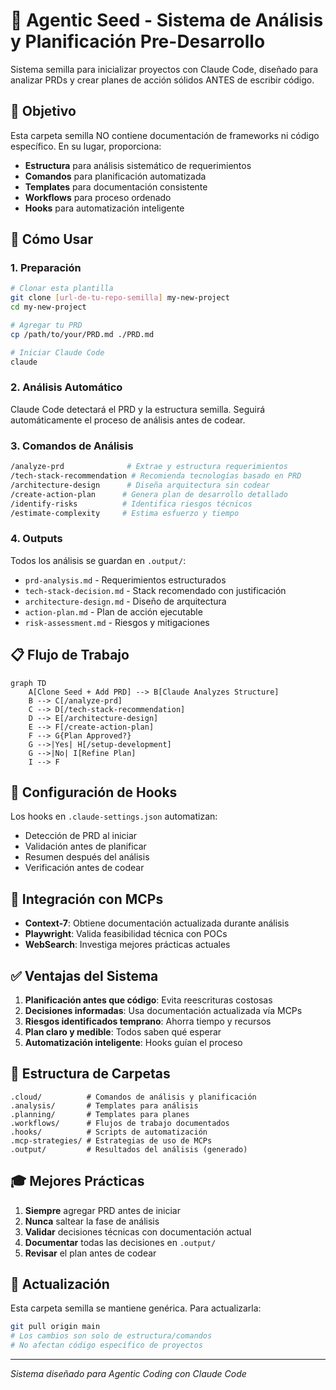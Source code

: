 # 🌱 Agentic Seed - Sistema de Análisis y Planificación Pre-Desarrollo

Sistema semilla para inicializar proyectos con Claude Code, diseñado para analizar PRDs y crear planes de acción sólidos ANTES de escribir código.

## 🎯 Objetivo

Esta carpeta semilla NO contiene documentación de frameworks ni código específico. En su lugar, proporciona:

- **Estructura** para análisis sistemático de requerimientos
- **Comandos** para planificación automatizada
- **Templates** para documentación consistente
- **Workflows** para proceso ordenado
- **Hooks** para automatización inteligente

## 🚀 Cómo Usar

### 1. Preparación
```bash
# Clonar esta plantilla
git clone [url-de-tu-repo-semilla] my-new-project
cd my-new-project

# Agregar tu PRD
cp /path/to/your/PRD.md ./PRD.md

# Iniciar Claude Code
claude
```

### 2. Análisis Automático
Claude Code detectará el PRD y la estructura semilla. Seguirá automáticamente el proceso de análisis antes de codear.

### 3. Comandos de Análisis
```bash
/analyze-prd              # Extrae y estructura requerimientos
/tech-stack-recommendation # Recomienda tecnologías basado en PRD
/architecture-design      # Diseña arquitectura sin codear
/create-action-plan      # Genera plan de desarrollo detallado
/identify-risks          # Identifica riesgos técnicos
/estimate-complexity     # Estima esfuerzo y tiempo
```

### 4. Outputs
Todos los análisis se guardan en `.output/`:
- `prd-analysis.md` - Requerimientos estructurados
- `tech-stack-decision.md` - Stack recomendado con justificación  
- `architecture-design.md` - Diseño de arquitectura
- `action-plan.md` - Plan de acción ejecutable
- `risk-assessment.md` - Riesgos y mitigaciones

## 📋 Flujo de Trabajo

```mermaid
graph TD
    A[Clone Seed + Add PRD] --> B[Claude Analyzes Structure]
    B --> C[/analyze-prd]
    C --> D[/tech-stack-recommendation]
    D --> E[/architecture-design]
    E --> F[/create-action-plan]
    F --> G{Plan Approved?}
    G -->|Yes| H[/setup-development]
    G -->|No| I[Refine Plan]
    I --> F
```

## 🔧 Configuración de Hooks

Los hooks en `.claude-settings.json` automatizan:
- Detección de PRD al iniciar
- Validación antes de planificar
- Resumen después del análisis
- Verificación antes de codear

## 🤖 Integración con MCPs

- **Context-7**: Obtiene documentación actualizada durante análisis
- **Playwright**: Valida feasibilidad técnica con POCs
- **WebSearch**: Investiga mejores prácticas actuales

## ✅ Ventajas del Sistema

1. **Planificación antes que código**: Evita reescrituras costosas
2. **Decisiones informadas**: Usa documentación actualizada vía MCPs
3. **Riesgos identificados temprano**: Ahorra tiempo y recursos
4. **Plan claro y medible**: Todos saben qué esperar
5. **Automatización inteligente**: Hooks guían el proceso

## 📁 Estructura de Carpetas

```
.cloud/          # Comandos de análisis y planificación
.analysis/       # Templates para análisis
.planning/       # Templates para planes
.workflows/      # Flujos de trabajo documentados
.hooks/          # Scripts de automatización
.mcp-strategies/ # Estrategias de uso de MCPs
.output/         # Resultados del análisis (generado)
```

## 🎓 Mejores Prácticas

1. **Siempre** agregar PRD antes de iniciar
2. **Nunca** saltear la fase de análisis
3. **Validar** decisiones técnicas con documentación actual
4. **Documentar** todas las decisiones en `.output/`
5. **Revisar** el plan antes de codear

## 🔄 Actualización

Esta carpeta semilla se mantiene genérica. Para actualizarla:

```bash
git pull origin main
# Los cambios son solo de estructura/comandos
# No afectan código específico de proyectos
```

---

*Sistema diseñado para Agentic Coding con Claude Code*
